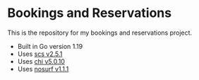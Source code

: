 # Bookings and Reservations

This is the repository for my bookings and reservations project.

- Built in Go version 1.19
- Uses [scs v2.5.1](github.com/alexedwards/scs/v2)
- Uses [chi v5.0.10](github.com/go-chi/chi/v5)
- Uses [nosurf v1.1.1](github.com/justinas/nosurf)